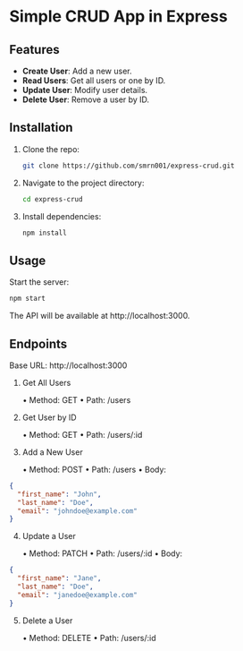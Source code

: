 # Simple CRUD App in Express

## Features

- **Create User**: Add a new user.
- **Read Users**: Get all users or one by ID.
- **Update User**: Modify user details.
- **Delete User**: Remove a user by ID.

## Installation

1. Clone the repo:

   ```bash
   git clone https://github.com/smrn001/express-crud.git
   ```

2. Navigate to the project directory:

   ```bash
   cd express-crud
   ```

3. Install dependencies:

   ```bash
   npm install
   ```

## Usage

Start the server:

```bash
npm start
```

The API will be available at http://localhost:3000.

## Endpoints

Base URL: http://localhost:3000

1. Get All Users

   • Method: GET
   • Path: /users

2. Get User by ID

   • Method: GET
   • Path: /users/:id

3. Add a New User

   • Method: POST
   • Path: /users
   • Body:

```json
{
  "first_name": "John",
  "last_name": "Doe",
  "email": "johndoe@example.com"
}
```

4. Update a User

   • Method: PATCH
   • Path: /users/:id
   • Body:

```json
{
  "first_name": "Jane",
  "last_name": "Doe",
  "email": "janedoe@example.com"
}
```

5. Delete a User

   • Method: DELETE
   • Path: /users/:id
